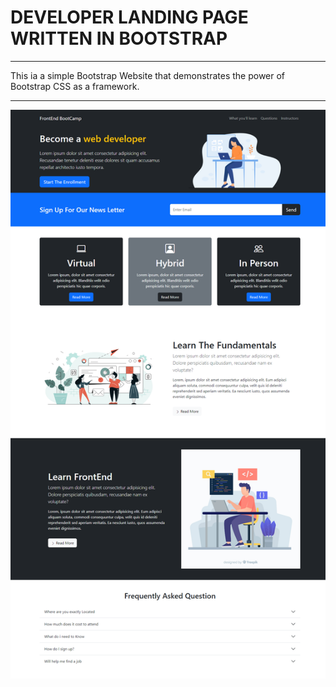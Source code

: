 # DEVELOPER LANDING PAGE WRITTEN IN BOOTSTRAP

---

This ia a simple Bootstrap Website that demonstrates the power of Bootstrap CSS as a framework.

---

![Website ScreenShot](./assets/screenshots/pagescreenshot.png)
